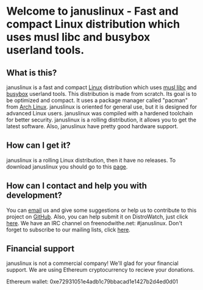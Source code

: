# Welcome to januslinux - Fast and compact Linux distribution which uses musl libc and busybox userland tools.


## What is this?
januslinux is a fast and compact [Linux](https://www.kernel.org/) distribution which uses [musl libc](http://www.musl-libc.org/) and [busybox](https://busybox.net/) userland tools. This distribution is made from scratch. Its goal is to be optimized and compact. It uses a package manager called "pacman" from [Arch Linux](https://www.archlinux.org/). januslinux is oriented for general use, but it is designed for advanced Linux users. januslinux was compiled with a hardened toolchain for better security. januslinux is a rolling distribution, it allows you to get the latest software. Also, januslinux have pretty good hardware support.


## How can I get it?
januslinux is a rolling Linux distribution, then it have no releases. To download januslinux you should go to this [page](https://github.com/JanusLinux/janus/releases).


## How can I contact and help you with development?

You can [email](mailto:januslinux@protonmail.ch) us and give some suggestions or help us to contribute to this project on [GitHub](https://github.com/JanusLinux/janus). Also, you can help submit it on DistroWatch, just click [here](http://distrowatch.org/dwres.php?waitingdistro=444&resource=links#new). We have an IRC channel on freenodwithe.net: #januslinux. Don't forget to subscribe to our mailing lists, click [here](https://www.freelists.org/list/januslinux).

## Financial support
januslinux is not a commercial company! We'll glad for your financial support. We are using Ethereum cryptocurrency to recieve your donations.

Ethereum wallet: 0xe72931051e4adb1c79bbacad1e1427b2d4ed0d01
